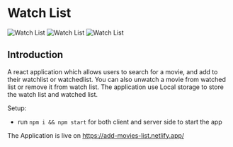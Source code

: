 # Watch List
![Watch List](https://i.ibb.co/pLPwx08/Screenshot-46.png)
![Watch List](https://i.ibb.co/kMfzv8Q/Screenshot-48.png)
![Watch List](https://i.ibb.co/ZM43nvw/Screenshot-49.png)

## Introduction

A react application which allows users to search for a movie, and add to their watchlist or watchedlist. You can also unwatch a movie from watched list or remove it from watch list. The application use Local storage to store the watch list and watched list.

Setup:

- run `npm i && npm start` for both client and server side to start the app

The Application is live on https://add-movies-list.netlify.app/
